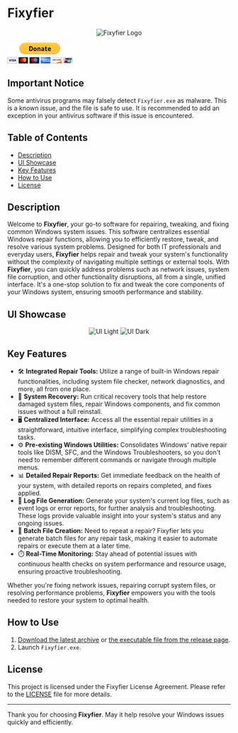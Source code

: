 # Fixyfier

<p align="center">
  <img src="https://github.com/arisvardakas/Fixyfier/blob/main/images/logo.png" alt="Fixyfier Logo" />
</p>

[![Donate](images/donate.gif)](https://www.paypal.com/donate/?hosted_button_id=5ZA38NSJHMWHJ)

## Important Notice
Some antivirus programs may falsely detect `Fixyfier.exe` as malware. This is a known issue, and the file is safe to use. It is recommended to add an exception in your antivirus software if this issue is encountered.

## Table of Contents
- [Description](#description)
- [UI Showcase](#ui-showcase)
- [Key Features](#key-features)
- [How to Use](#how-to-use)
- [License](#license)

## Description
Welcome to **Fixyfier**, your go-to software for repairing, tweaking, and fixing common Windows system issues. This software centralizes essential Windows repair functions, allowing you to efficiently restore, tweak, and resolve various system problems. Designed for both IT professionals and everyday users, **Fixyfier** helps repair and tweak your system's functionality without the complexity of navigating multiple settings or external tools. With **Fixyfier**, you can quickly address problems such as network issues, system file corruption, and other functionality disruptions, all from a single, unified interface. It's a one-stop solution to fix and tweak the core components of your Windows system, ensuring smooth performance and stability.

## UI Showcase
<p align="center">
  <img src="https://github.com/arisvardakas/Fixyfier/blob/main/images/ui-light.png" alt="UI Light" />
  <img src="https://github.com/arisvardakas/Fixyfier/blob/main/images/ui-dark.png" alt="UI Dark" />
</p>

## Key Features
- 🛠️ **Integrated Repair Tools:** Utilize a range of built-in Windows repair functionalities, including system file checker, network diagnostics, and more, all from one place.
- 🔄 **System Recovery:** Run critical recovery tools that help restore damaged system files, repair Windows components, and fix common issues without a full reinstall.
- 🖥️ **Centralized Interface:** Access all the essential repair utilities in a straightforward, intuitive interface, simplifying complex troubleshooting tasks.
- ⚙️ **Pre-existing Windows Utilities:** Consolidates Windows' native repair tools like DISM, SFC, and the Windows Troubleshooters, so you don't need to remember different commands or navigate through multiple menus.
- 📊 **Detailed Repair Reports:** Get immediate feedback on the health of your system, with detailed reports on repairs completed, and fixes applied.
- 📑 **Log File Generation:** Generate your system's current log files, such as event logs or error reports, for further analysis and troubleshooting. These logs provide valuable insight into your system's status and any ongoing issues.
- 📝 **Batch File Creation:** Need to repeat a repair? Fixyfier lets you generate batch files for any repair task, making it easier to automate repairs or execute them at a later time.
- ⏱️ **Real-Time Monitoring:** Stay ahead of potential issues with continuous health checks on system performance and resource usage, ensuring proactive troubleshooting.

Whether you're fixing network issues, repairing corrupt system files, or resolving performance problems, **Fixyfier** empowers you with the tools needed to restore your system to optimal health.

## How to Use
1. [Download the latest archive](/Fixyfier.zip?raw=true) or [the executable file from the release page](https://github.com/arisvardakas/Fixyfier/releases).
2. Launch `Fixyfier.exe`.

## License
This project is licensed under the Fixyfier License Agreement. Please refer to the [LICENSE](LICENSE) file for more details.

---

Thank you for choosing **Fixyfier**. May it help resolve your Windows issues quickly and efficiently.
